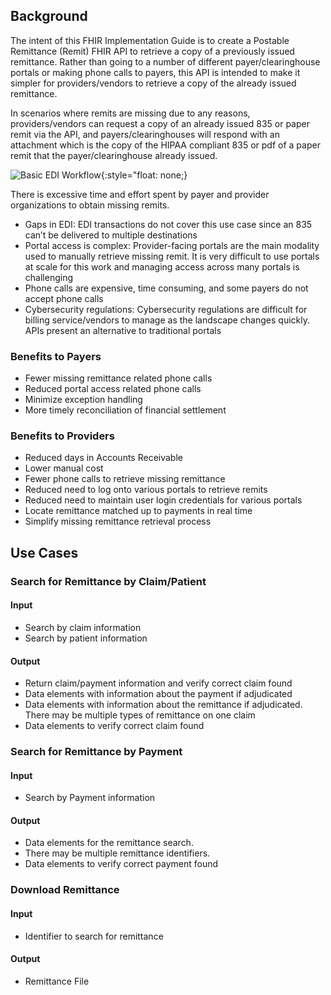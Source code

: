 ## Background

The intent of this FHIR Implementation Guide is to create a Postable Remittance (Remit) FHIR API to retrieve a copy of a previously issued remittance. Rather than going to a number of different payer/clearinghouse portals or making phone calls to payers, this API is intended to make it simpler for providers/vendors to retrieve a copy of the already issued remittance.

In scenarios where remits are missing due to any reasons, providers/vendors can request a copy of an already issued 835 or paper remit via the API, and payers/clearinghouses will respond with an attachment which is the copy of the HIPAA compliant 835 or pdf of a paper remit that the payer/clearinghouse already issued.

![Basic EDI Workflow](basic_workflow.png "Basic EDI Workflow"){:style="float: none;}

There is excessive time and effort spent by payer and provider organizations to obtain missing remits.

* Gaps in EDI: EDI transactions do not cover this use case since an 835 can’t be delivered to multiple destinations
* Portal access is complex: Provider-facing portals are the main modality used to manually retrieve missing remit. It is very difficult to use portals at scale for this work and managing access across many portals is challenging
* Phone calls are expensive, time consuming, and some payers do not accept phone calls
* Cybersecurity regulations: Cybersecurity regulations are difficult for billing service/vendors to manage as the landscape changes quickly. APIs present an alternative to traditional portals

### Benefits to Payers

* Fewer missing remittance related phone calls 
* Reduced portal access related phone calls 
* Minimize exception handling 
* More timely reconciliation of financial settlement

### Benefits to Providers

* Reduced days in Accounts Receivable
* Lower manual cost
* Fewer phone calls to retrieve missing remittance
* Reduced need to log onto various portals to retrieve remits
* Reduced need to maintain user login credentials for various portals
* Locate remittance matched up to payments in real time
* Simplify missing remittance retrieval process

## Use Cases

### Search for Remittance by Claim/Patient

#### Input
* Search by claim information
* Search by patient information

#### Output
* Return claim/payment information and verify correct claim found
* Data elements with information about the payment if adjudicated
* Data elements with information about the remittance if adjudicated. There may be multiple types of remittance on one claim
* Data elements to verify correct claim found

### Search for Remittance by Payment

#### Input
* Search by Payment information

#### Output
* Data elements for the remittance search.
* There may be multiple remittance identifiers.
* Data elements to verify correct payment found

### Download Remittance

#### Input
* Identifier to search for remittance

#### Output
* Remittance File

